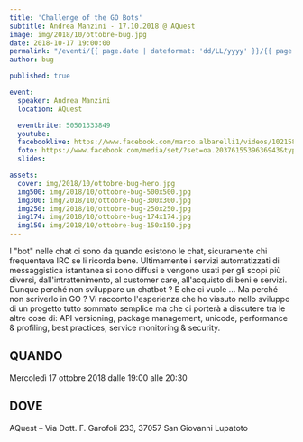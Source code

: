 ```yaml
---
title: 'Challenge of the GO Bots'
subtitle: Andrea Manzini - 17.10.2018 @ AQuest
image: img/2018/10/ottobre-bug.jpg
date: 2018-10-17 19:00:00
permalink: "/eventi/{{ page.date | dateformat: 'dd/LL/yyyy' }}/{{ page.fileSlug | slug }}/index.html"
author: bug

published: true

event:
  speaker: Andrea Manzini
  location: AQuest

  eventbrite: 50501333849
  youtube:
  facebooklive: https://www.facebook.com/marco.albarelli1/videos/10215884831825297/
  foto: https://www.facebook.com/media/set/?set=oa.2037615539636943&type=3
  slides:

assets:
  cover: img/2018/10/ottobre-bug-hero.jpg
  img500: img/2018/10/ottobre-bug-500x500.jpg
  img300: img/2018/10/ottobre-bug-300x300.jpg
  img250: img/2018/10/ottobre-bug-250x250.jpg
  img174: img/2018/10/ottobre-bug-174x174.jpg
  img150: img/2018/10/ottobre-bug-150x150.jpg
---
```


I "bot" nelle chat ci sono da quando esistono le chat, sicuramente chi frequentava IRC se li ricorda bene.
Ultimamente i servizi automatizzati di messaggistica istantanea si sono diffusi e vengono usati per gli scopi più diversi, dall'intrattenimento, al customer care, all'acquisto di beni e servizi.
Dunque perché non sviluppare un chatbot ? E che ci vuole ... Ma perché non scriverlo in GO ?
Vi racconto l'esperienza che ho vissuto nello sviluppo di un progetto tutto sommato semplice ma che ci porterà a discutere tra le altre cose di: API versioning, package management, unicode, performance & profiling, best practices, service monitoring & security.

## QUANDO

Mercoledì 17 ottobre 2018 dalle 19:00 alle 20:30

## DOVE

AQuest – Via Dott. F. Garofoli 233, 37057 San Giovanni Lupatoto
